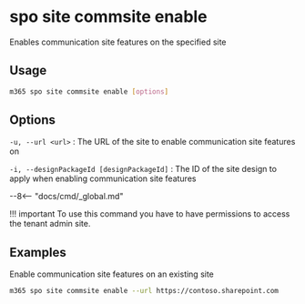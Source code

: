 # spo site commsite enable

Enables communication site features on the specified site

## Usage

```sh
m365 spo site commsite enable [options]
```

## Options

`-u, --url <url>`
: The URL of the site to enable communication site features on

`-i, --designPackageId [designPackageId]`
: The ID of the site design to apply when enabling communication site features

--8<-- "docs/cmd/_global.md"

!!! important
    To use this command you have to have permissions to access the tenant admin site.

## Examples

Enable communication site features on an existing site

```sh
m365 spo site commsite enable --url https://contoso.sharepoint.com
```
